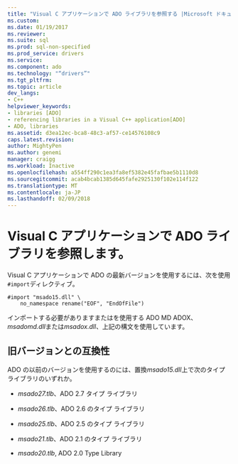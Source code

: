 ```yaml
---
title: "Visual C アプリケーションで ADO ライブラリを参照する |Microsoft ドキュメント"
ms.custom: 
ms.date: 01/19/2017
ms.reviewer: 
ms.suite: sql
ms.prod: sql-non-specified
ms.prod_service: drivers
ms.service: 
ms.component: ado
ms.technology: "“drivers”"
ms.tgt_pltfrm: 
ms.topic: article
dev_langs:
- C++
helpviewer_keywords:
- libraries [ADO]
- referencing libraries in a Visual C++ application[ADO]
- ADO, libraries
ms.assetid: d3ea12ec-bca8-48c3-af57-ce14576108c9
caps.latest.revision: 
author: MightyPen
ms.author: genemi
manager: craigg
ms.workload: Inactive
ms.openlocfilehash: a554ff290c1ea3fa8ef5382e45fafbae5b1110d8
ms.sourcegitcommit: acab4bcab1385d645fafe2925130f102e114f122
ms.translationtype: MT
ms.contentlocale: ja-JP
ms.lasthandoff: 02/09/2018
---
```

# <a name="referencing-the-ado-libraries-in-a-visual-c-application"></a>Visual C アプリケーションで ADO ライブラリを参照します。
Visual C アプリケーションで ADO の最新バージョンを使用するには、次を使用`#import`ディレクティブ。  
  
```  
#import "msado15.dll" \  
    no_namespace rename("EOF", "EndOfFile")  
```  
  
 インポートする必要がありますまたはを使用する ADO MD ADOX、 *msadomd.dll*または*msadox.dll*、上記の構文を使用しています。  
  
## <a name="backward-compatibility"></a>旧バージョンとの互換性  
 ADO の以前のバージョンを使用するのには、置換*msado15.dll*上で次のタイプ ライブラリのいずれか。  
  
-   *msado27.tlb*、ADO 2.7 タイプ ライブラリ  
  
-   *msado26.tlb*、ADO 2.6 のタイプ ライブラリ  
  
-   *msado25.tlb*、ADO 2.5 のタイプ ライブラリ  
  
-   *msado21.tlb*、ADO 2.1 のタイプ ライブラリ  
  
-   *msado20.tlb*, ADO 2.0 Type Library
